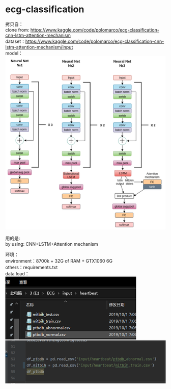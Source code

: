 # ecg-classification
拷贝自：  
clone from: https://www.kaggle.com/code/polomarco/ecg-classification-cnn-lstm-attention-mechanism  
dataset：https://www.kaggle.com/code/polomarco/ecg-classification-cnn-lstm-attention-mechanism/input  
model：  
![1682783689695](image/README/1682783689695.png)  


用的是:  
by using: CNN+LSTM+Attention mechanism  
  
环境：  
environment：8700k + 32G of RAM + GTX1060 6G   
others：requirements.txt  
data load：  
![1682782976501](image/README/1682782976501.png)
![1682783299888](image/README/1682783299888.png)